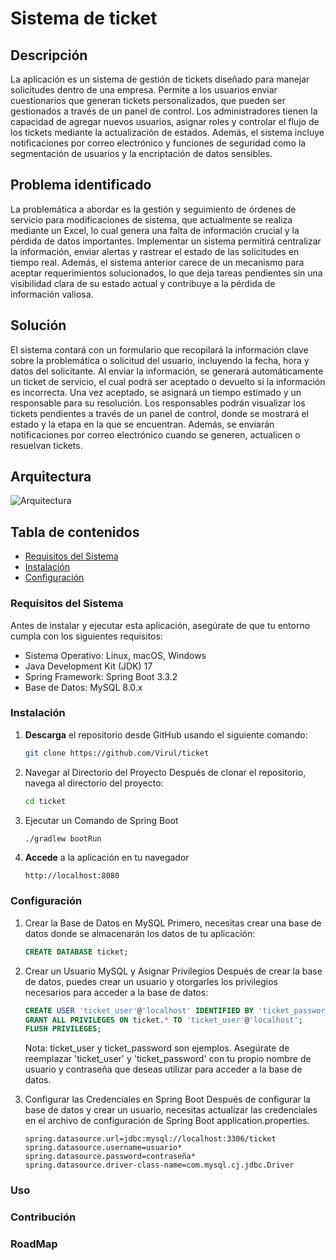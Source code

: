 # Sistema de ticket

## Descripción
La aplicación es un sistema de gestión de tickets diseñado para manejar solicitudes dentro de una empresa. Permite a los usuarios enviar cuestionarios que generan tickets personalizados, que pueden ser gestionados a través de un panel de control. Los administradores tienen la capacidad de agregar nuevos usuarios, asignar roles y controlar el flujo de los tickets mediante la actualización de estados. Además, el sistema incluye notificaciones por correo electrónico y funciones de seguridad como la segmentación de usuarios y la encriptación de datos sensibles.

## Problema identificado
La problemática a abordar es la gestión y seguimiento de órdenes de servicio para modificaciones de sistema, que actualmente se realiza mediante un Excel, lo cual genera una falta de información crucial y la pérdida de datos importantes. Implementar un sistema permitirá centralizar la información, enviar alertas y rastrear el estado de las solicitudes en tiempo real. Además, el sistema anterior carece de un mecanismo para aceptar requerimientos solucionados, lo que deja tareas pendientes sin una visibilidad clara de su estado actual y contribuye a la pérdida de información valiosa.

## Solución
El sistema contará con un formulario que recopilará la información clave sobre la problemática o solicitud del usuario, incluyendo la fecha, hora y datos del solicitante. Al enviar la información, se generará automáticamente un ticket de servicio, el cual podrá ser aceptado o devuelto si la información es incorrecta. Una vez aceptado, se asignará un tiempo estimado y un responsable para su resolución. Los responsables podrán visualizar los tickets pendientes a través de un panel de control, donde se mostrará el estado y la etapa en la que se encuentran. Además, se enviarán notificaciones por correo electrónico cuando se generen, actualicen o resuelvan tickets.

## Arquitectura
![Arquitectura](https://github.com/user-attachments/assets/18189250-6ee0-427c-8601-01ac5519b65c)

## Tabla de contenidos
- [Requisitos del Sistema](https://github.com/Virul/ticket/blob/main/README.md#requisitos-del-sistema)
- [Instalación](https://github.com/Virul/ticket?tab=readme-ov-file#instalaci%C3%B3n)
- [Configuración](https://github.com/Virul/ticket?tab=readme-ov-file#configuraci%C3%B3n)


### Requisitos del Sistema
Antes de instalar y ejecutar esta aplicación, asegúrate de que tu entorno cumpla con los siguientes requisitos:

- Sistema Operativo: Linux, macOS, Windows
- Java Development Kit (JDK) 17
- Spring Framework: Spring Boot 3.3.2
- Base de Datos: MySQL 8.0.x


### Instalación
1. **Descarga** el repositorio desde GitHub usando el siguiente comando:
   ```bash
   git clone https://github.com/Virul/ticket
   ```
2. Navegar al Directorio del Proyecto
   Después de clonar el repositorio, navega al directorio del proyecto:
   ```bash
   cd ticket
   ```
3. Ejecutar un Comando de Spring Boot
   ```bash
   ./gradlew bootRun
   ```
4. **Accede** a la aplicación en tu navegador
   ```
   http://localhost:8080
   ```

### Configuración

1. Crear la Base de Datos en MySQL
Primero, necesitas crear una base de datos donde se almacenarán los datos de tu aplicación:
   ```sql
   CREATE DATABASE ticket;
   ```
2. Crear un Usuario MySQL y Asignar Privilegios
Después de crear la base de datos, puedes crear un usuario y otorgarles los privilegios necesarios para acceder a la base de datos:
   ``` sql
   CREATE USER 'ticket_user'@'localhost' IDENTIFIED BY 'ticket_password';
   GRANT ALL PRIVILEGES ON ticket.* TO 'ticket_user'@'localhost';
   FLUSH PRIVILEGES;
   ```
   Nota: ticket_user y ticket_password son ejemplos. Asegúrate de reemplazar 'ticket_user' y 'ticket_password' con tu propio nombre de usuario y contraseña que deseas utilizar para acceder a la base de datos.

3. Configurar las Credenciales en Spring Boot
Después de configurar la base de datos y crear un usuario, necesitas actualizar las credenciales en el archivo de configuración de Spring Boot application.properties.
   ```
   spring.datasource.url=jdbc:mysql://localhost:3306/ticket
   spring.datasource.username=usuario*
   spring.datasource.password=contraseña*
   spring.datasource.driver-class-name=com.mysql.cj.jdbc.Driver
   ```

### Uso

### Contribución

### RoadMap



   


